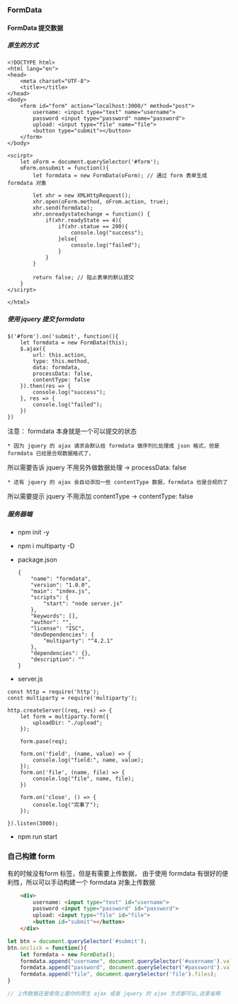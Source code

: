 ### FormData

#### FormData 提交数据

##### 原生的方式 
```
<!DOCTYPE html>
<html lang="en">
<head>
	<meta charset="UTF-8">
	<title></title>
</head>
<body>
	<form id="form" action="localhost:3000/" method="post">
		username: <input type="text" name="username">
		password <input type="password" name="password">
		upload: <input type="file" name="file">
		<button type="submit"></button>
	</form>
</body>

<scirpt>
	let oForm = document.querySelector('#form');
	oForm.onsubmit = function(){
		let formdata = new FormData(oForm); // 通过 form 表单生成 formdata 对象

		let xhr = new XMLHttpRequest();
		xhr.open(oForm.method, oFrom.action, true);
		xhr.send(formdata);
		xhr.onreadystatechange = function() {
			if(xhr.readyState == 4){
				if(xhr.statue == 200){
					console.log("success");
				}else{
					console.log("failed");
				}
			}
		}

		return false; // 阻止表单的默认提交
	}
</scirpt>

</html>
```

##### 使用 jquery 提交 formdata
```
$('#form').on('submit', function(){
	let formdata = new FormData(this);
	$.ajax({
		url: this.action,
		type: this.method,
		data: formdata,
		processData: false,
		contentType: false
	}).then(res => {
		console.log("success");
	}, res => {
		console.log("failed");
	})
})
```
注意： formdata 本身就是一个可以提交的状态

	* 因为 jquery 的 ajax 请求会默认给 formdata 做序列化处理成 json 格式，但是 formdata 已经是合规数据格式了，
所以需要告诉 jquery 不用另外做数据处理 -> processData: false

	* 还有 jquery 的 ajax 会自动添加一些 contentType 数据，formdata 也是合规的了
所以需要提示 jquery 不用添加 contentType -> contentType: false

##### 服务器端
+ npm init -y
+ npm i multiparty -D 
+ package.json
	```
	{
		"name": "formdata",
		"version": "1.0.0",
		"main": "index.js",
		"scripts": {
			"start": "node server.js"
		},
		"keywords": [],
		"author": "",
		"license": "ISC",
		"devDependencies": {
			"multiparty": "^4.2.1"
		},
		"dependencies": {},
		"description": ""
	}
	```

+ server.js

```nodejs
const http = require('http');
const multiparty = require('multiparty');

http.createServer((req, res) => {
	let form = multiparty.form({
		uploadDir: "./upload";
	});

	form.pase(req);

	form.on('field', (name, value) => {
		console.log("field:", name, value);
	});
	form.on('file', (name, file) => {
		console.log("file", name, file);
	})

	form.on('close', () => {
		console.log("完事了");
	});

}).listen(3000);
```

+ npm run start

### 自己构建 form
有的时候没有form 标签，但是有需要上传数据，
由于使用 formdata 有很好的便利性，所以可以手动构建一个 formdata 对象上传数据

```html
	<div>
		username: <input type="text" id="username">
		password <input type="password" id="password">
		upload: <input type="file" id="file">
		<button id="submit"></button>
	</div>
```

```js
let btn = document.querySelector('#submit');
btn.onclick = function(){
	let formdata = new FormData();
	formdata.append("username", document.querySelector('#username').value);
	formdata.append("password", document.querySelector('#password').value);
	formdata.append("file", document.querySelector('file').files);
}

// 上传数据还是使用上面你的原生 ajax 或者 jquery 的 ajax 方式都可以,这里省略
```
